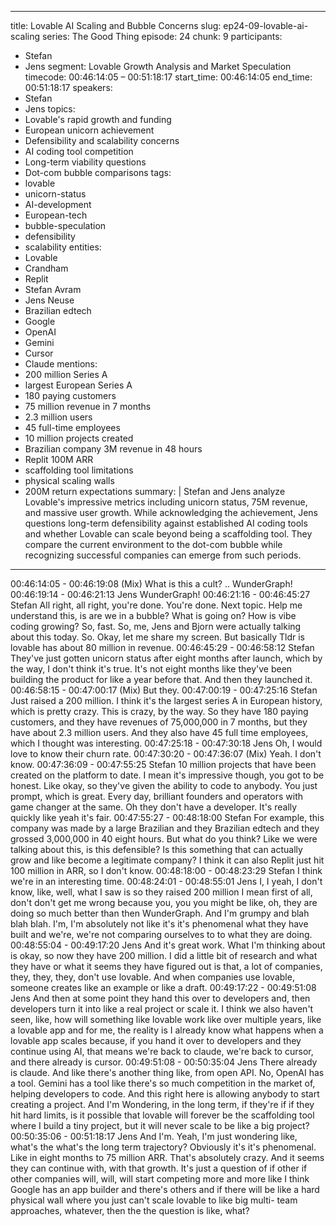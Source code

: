 
---
title: Lovable AI Scaling and Bubble Concerns
slug: ep24-09-lovable-ai-scaling
series: The Good Thing
episode: 24
chunk: 9
participants:
  - Stefan
  - Jens
segment: Lovable Growth Analysis and Market Speculation
timecode: 00:46:14:05 – 00:51:18:17
start_time: 00:46:14:05
end_time: 00:51:18:17
speakers:
  - Stefan
  - Jens
topics:
  - Lovable's rapid growth and funding
  - European unicorn achievement
  - Defensibility and scalability concerns
  - AI coding tool competition
  - Long-term viability questions
  - Dot-com bubble comparisons
tags:
  - lovable
  - unicorn-status
  - AI-development
  - European-tech
  - bubble-speculation
  - defensibility
  - scalability
entities:
  - Lovable
  - Crandham
  - Replit
  - Stefan Avram
  - Jens Neuse
  - Brazilian edtech
  - Google
  - OpenAI
  - Gemini
  - Cursor
  - Claude
mentions:
  - 200 million Series A
  - largest European Series A
  - 180 paying customers
  - 75 million revenue in 7 months
  - 2.3 million users
  - 45 full-time employees
  - 10 million projects created
  - Brazilian company 3M revenue in 48 hours
  - Replit 100M ARR
  - scaffolding tool limitations
  - physical scaling walls
  - 200M return expectations
summary: |
  Stefan and Jens analyze Lovable's impressive metrics including unicorn status, 75M revenue, and massive user growth. While acknowledging the achievement, Jens questions long-term defensibility against established AI coding tools and whether Lovable can scale beyond being a scaffolding tool. They compare the current environment to the dot-com bubble while recognizing successful companies can emerge from such periods.
---

00:46:14:05 - 00:46:19:08
(Mix)
What is this a cult? .. WunderGraph!
00:46:19:14 - 00:46:21:13
Jens
WunderGraph!
00:46:21:16 - 00:46:45:27
Stefan
All right, all right, you're done. You're done. Next topic. Help me understand this, is are we in a
bubble? What is going on? How is vibe coding growing? So, fast. So, me, Jens and Bjorn were
actually talking about this today. So. Okay, let me share my screen. But basically Tldr is lovable
has about 80 million in revenue.
00:46:45:29 - 00:46:58:12
Stefan
They've just gotten unicorn status after eight months after launch, which by the way, I don't think
it's true. It's not eight months like they've been building the product for like a year before that.
And then they launched it.
00:46:58:15 - 00:47:00:17
(Mix)
But they.
00:47:00:19 - 00:47:25:16
Stefan
Just raised a 200 million. I think it's the largest series A in European history, which is pretty
crazy. This is crazy, by the way. So they have 180 paying customers, and they have revenues of
75,000,000 in 7 months, but they have about 2.3 million users. And they also have 45 full time
employees, which I thought was interesting.
00:47:25:18 - 00:47:30:18
Jens
Oh, I would love to know their churn rate.
00:47:30:20 - 00:47:36:07
(Mix)
Yeah. I don't know.
00:47:36:09 - 00:47:55:25
Stefan
10 million projects that have been created on the platform to date. I mean it's impressive
though, you got to be honest. Like okay, so they've given the ability to code to anybody. You just
prompt, which is great. Every day, brilliant founders and operators with game changer at the
same. Oh they don't have a developer. It's really quickly like yeah it's fair.
00:47:55:27 - 00:48:18:00
Stefan
For example, this company was made by a large Brazilian and they Brazilian edtech and they
grossed 3,000,000 in 40 eight hours. But what do you think? Like we were talking about this, is
this defensible? Is this something that can actually grow and like become a legitimate company?
I think it can also Replit just hit 100 million in ARR, so I don't know.
00:48:18:00 - 00:48:23:29
Stefan
I think we're in an interesting time.
00:48:24:01 - 00:48:55:01
Jens
I, I yeah, I don't know, like, well, what I saw is so they raised 200 million I mean first of all, don't
don't get me wrong because you, you you might be like, oh, they are doing so much better than
then WunderGraph. And I'm grumpy and blah blah blah. I'm, I'm absolutely not like it's it's
phenomenal what they have built and we're, we're not comparing ourselves to to what they are
doing.
00:48:55:04 - 00:49:17:20
Jens
And it's great work. What I'm thinking about is okay, so now they have 200 million. I did a little
bit of research and what they have or what it seems they have figured out is that, a lot of
companies, they, they, they, don't use lovable. And when companies use lovable, someone
creates like an example or like a draft.
00:49:17:22 - 00:49:51:08
Jens
And then at some point they hand this over to developers and, then developers turn it into like a
real project or scale it. I think we also haven't seen, like, how will something like lovable work
like over multiple years, like a lovable app and for me, the reality is I already know what
happens when a lovable app scales because, if you hand it over to developers and they
continue using AI, that means we're back to claude, we're back to cursor, and there already is
cursor.
00:49:51:08 - 00:50:35:04
Jens
There already is claude. And like there's another thing like, from open API. No, OpenAI has a
tool. Gemini has a tool like there's so much competition in the market of, helping developers to
code. And this right here is allowing anybody to start creating a project. And I'm Wondering, in
the long term, if they're if if they hit hard limits, is it possible that lovable will forever be the
scaffolding tool where I build a tiny project, but it will never scale to be like a big project?
00:50:35:06 - 00:51:18:17
Jens
And I'm. Yeah, I'm just wondering like, what's the what's the long term trajectory? Obviously it's
it's phenomenal. Like in eight months to 75 million ARR. That's absolutely crazy. And it seems
they can continue with, with that growth. It's just a question of if other if other companies will,
will, will start competing more and more like I think Google has an app builder and there's others
and if there will be like a hard physical wall where you just can't scale lovable to like big multi-
team approaches, whatever, then the the question is like, what?